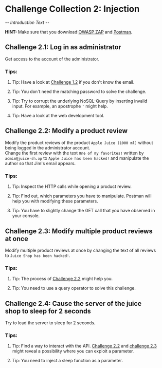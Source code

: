# Challenge Collection 2: Injection

*-- Introduction Text --*

**HINT:** Make sure that you download [OWASP ZAP](https://github.com/zaproxy/zaproxy/wiki/Downloads) and [Postman](https://www.getpostman.com/apps).

## Challenge 2.1: Log in as administrator
Get access to the account of the administrator.

### Tips:

1. Tip: Have a look at [Challenge 1.2](https://github.com/nt-ca-aqe/thesis-ahs/tree/master/Challenge%201:%20Broken%20Access%20Control#challenge-12-find-the-admin-page) if you don't know the email.

2. Tip: You don't need the matching password to solve the challenge.

3. Tip: Try to corrupt the underlying NoSQL-Query by inserting invalid input. For example, an apostrophe `'` might help.

4. Tip: Have a look at the web development tool.


## Challenge 2.2: Modify a product review

Modify the product reviews of the product `Apple Juice (1000 ml)` without being logged in the administrator account.  
Change the first review with the text `One of my favorites!` written by `admin@juice-sh.op` to `Apple Juice has been hacked!` and manipulate the author so that Jim's email appears.

### Tips:

1. Tip: Inspect the HTTP calls while opening a product review.

2. Tip: Find out, which parameters you have to manipulate. Postman will help you with modifying these parameters.

3. Tip: You have to slightly change the GET call that you have observed in your console.


## Challenge 2.3: Modify multiple product reviews at once
Modify multiple product reviews at once by changing the text of all reviews to `Juice Shop has been hacked!`.

### Tips: 

1. Tip: The process of [Challenge 2.2]() might help you.

2. Tip: You need to use a query operator to solve this challenge.


## Challenge 2.4: Cause the server of the juice shop to sleep for 2 seconds
Try to lead the server to sleep for 2 seconds.

### Tips:

1. Tip: Find a way to interact with the API. [Challenge 2.2]() and [challenge 2.3]() might reveal a possibility where you can exploit a parameter.

2. Tip: You need to inject a sleep function as a parameter.
